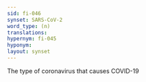 ```yaml
---
sid: fi-046
synset: SARS-CoV-2
word_type: (n)
translations: 
hypernym: fi-045
hyponym: 
layout: synset
---
```

The type of coronavirus that causes COVID-19
